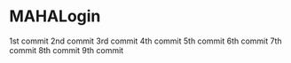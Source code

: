 # MAHALogin
1st  commit
2nd commit
3rd commit
4th commit
5th commit
6th commit
7th commit
8th commit
9th commit

